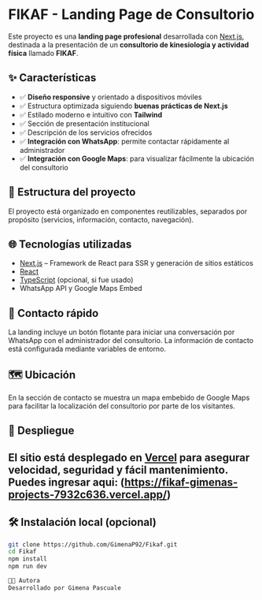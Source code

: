# FIKAF - Landing Page de Consultorio

Este proyecto es una **landing page profesional** desarrollada con [Next.js](https://nextjs.org/), destinada a la presentación de un **consultorio de kinesiología y actividad física** llamado **FIKAF**.

## ✨ Características

- ✅ **Diseño responsive** y orientado a dispositivos móviles
- ✅ Estructura optimizada siguiendo **buenas prácticas de Next.js**
- ✅ Estilado moderno e intuitivo con **Tailwind**
- ✅ Sección de presentación institucional
- ✅ Descripción de los servicios ofrecidos
- ✅ **Integración con WhatsApp**: permite contactar rápidamente al administrador
- ✅ **Integración con Google Maps**: para visualizar fácilmente la ubicación del consultorio

## 📁 Estructura del proyecto

El proyecto está organizado en componentes reutilizables, separados por propósito (servicios, información, contacto, navegación).

## 🌐 Tecnologías utilizadas

- [Next.js](https://nextjs.org/) – Framework de React para SSR y generación de sitios estáticos
- [React](https://reactjs.org/)
- [TypeScript](https://www.typescriptlang.org/) (opcional, si fue usado)
- WhatsApp API y Google Maps Embed

## 📲 Contacto rápido

La landing incluye un botón flotante para iniciar una conversación por WhatsApp con el administrador del consultorio. La información de contacto está configurada mediante variables de entorno.

## 🗺️ Ubicación

En la sección de contacto se muestra un mapa embebido de Google Maps para facilitar la localización del consultorio por parte de los visitantes.

## 🚀 Despliegue

El sitio está desplegado en [Vercel](https://vercel.com/) para asegurar velocidad, seguridad y fácil mantenimiento.
Puedes ingresar aqui: (https://fikaf-gimenas-projects-7932c636.vercel.app/)
---

## 🛠️ Instalación local (opcional)

```bash
git clone https://github.com/GimenaP92/Fikaf.git
cd Fikaf
npm install
npm run dev

🧑‍💻 Autora
Desarrollado por Gimena Pascuale
